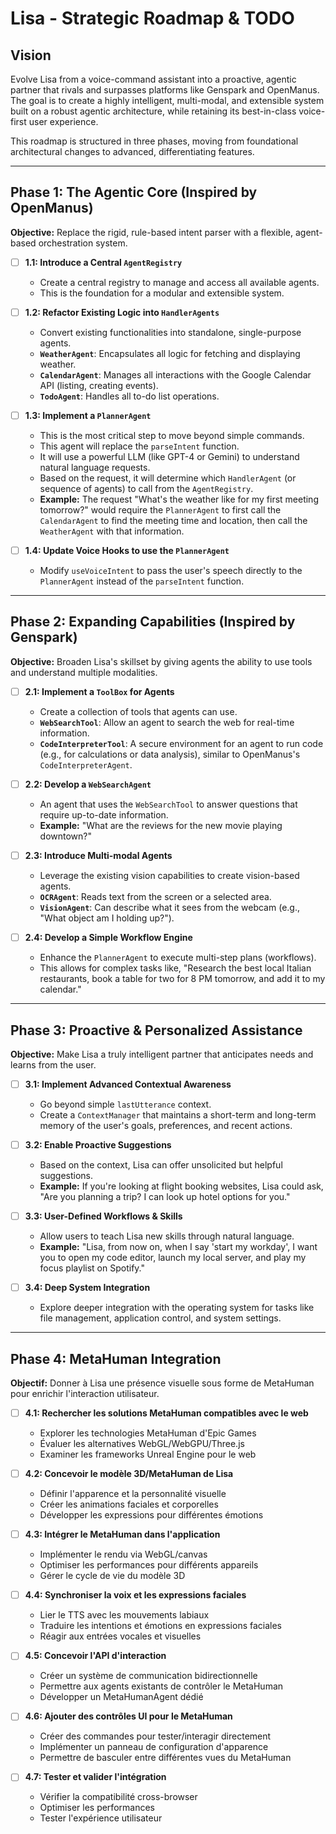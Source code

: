 # Lisa - Strategic Roadmap & TODO

## Vision

Evolve Lisa from a voice-command assistant into a proactive, agentic partner that rivals and surpasses platforms like Genspark and OpenManus. The goal is to create a highly intelligent, multi-modal, and extensible system built on a robust agentic architecture, while retaining its best-in-class voice-first user experience.

This roadmap is structured in three phases, moving from foundational architectural changes to advanced, differentiating features.

---

## Phase 1: The Agentic Core (Inspired by OpenManus)

**Objective:** Replace the rigid, rule-based intent parser with a flexible, agent-based orchestration system.

- [ ] **1.1: Introduce a Central `AgentRegistry`**
    - Create a central registry to manage and access all available agents.
    - This is the foundation for a modular and extensible system.

- [ ] **1.2: Refactor Existing Logic into `HandlerAgents`**
    - Convert existing functionalities into standalone, single-purpose agents.
    - **`WeatherAgent`**: Encapsulates all logic for fetching and displaying weather.
    - **`CalendarAgent`**: Manages all interactions with the Google Calendar API (listing, creating events).
    - **`TodoAgent`**: Handles all to-do list operations.

- [ ] **1.3: Implement a `PlannerAgent`**
    - This is the most critical step to move beyond simple commands.
    - This agent will replace the `parseIntent` function.
    - It will use a powerful LLM (like GPT-4 or Gemini) to understand natural language requests.
    - Based on the request, it will determine which `HandlerAgent` (or sequence of agents) to call from the `AgentRegistry`.
    - **Example:** The request "What's the weather like for my first meeting tomorrow?" would require the `PlannerAgent` to first call the `CalendarAgent` to find the meeting time and location, then call the `WeatherAgent` with that information.

- [ ] **1.4: Update Voice Hooks to use the `PlannerAgent`**
    - Modify `useVoiceIntent` to pass the user's speech directly to the `PlannerAgent` instead of the `parseIntent` function.

---

## Phase 2: Expanding Capabilities (Inspired by Genspark)

**Objective:** Broaden Lisa's skillset by giving agents the ability to use tools and understand multiple modalities.

- [ ] **2.1: Implement a `ToolBox` for Agents**
    - Create a collection of tools that agents can use.
    - **`WebSearchTool`**: Allow an agent to search the web for real-time information.
    - **`CodeInterpreterTool`**: A secure environment for an agent to run code (e.g., for calculations or data analysis), similar to OpenManus's `CodeInterpreterAgent`.

- [ ] **2.2: Develop a `WebSearchAgent`**
    - An agent that uses the `WebSearchTool` to answer questions that require up-to-date information.
    - **Example:** "What are the reviews for the new movie playing downtown?"

- [ ] **2.3: Introduce Multi-modal Agents**
    - Leverage the existing vision capabilities to create vision-based agents.
    - **`OCRAgent`**: Reads text from the screen or a selected area.
    - **`VisionAgent`**: Can describe what it sees from the webcam (e.g., "What object am I holding up?").

- [ ] **2.4: Develop a Simple Workflow Engine**
    - Enhance the `PlannerAgent` to execute multi-step plans (workflows).
    - This allows for complex tasks like, "Research the best local Italian restaurants, book a table for two for 8 PM tomorrow, and add it to my calendar."

---

## Phase 3: Proactive & Personalized Assistance

**Objective:** Make Lisa a truly intelligent partner that anticipates needs and learns from the user.

- [ ] **3.1: Implement Advanced Contextual Awareness**
    - Go beyond simple `lastUtterance` context.
    - Create a `ContextManager` that maintains a short-term and long-term memory of the user's goals, preferences, and recent actions.

- [ ] **3.2: Enable Proactive Suggestions**
    - Based on the context, Lisa can offer unsolicited but helpful suggestions.
    - **Example:** If you're looking at flight booking websites, Lisa could ask, "Are you planning a trip? I can look up hotel options for you."

- [ ] **3.3: User-Defined Workflows & Skills**
    - Allow users to teach Lisa new skills through natural language.
    - **Example:** "Lisa, from now on, when I say 'start my workday', I want you to open my code editor, launch my local server, and play my focus playlist on Spotify."

- [ ] **3.4: Deep System Integration**
    - Explore deeper integration with the operating system for tasks like file management, application control, and system settings.

---

## Phase 4: MetaHuman Integration

**Objectif:** Donner à Lisa une présence visuelle sous forme de MetaHuman pour enrichir l'interaction utilisateur.

- [ ] **4.1: Rechercher les solutions MetaHuman compatibles avec le web**
    - Explorer les technologies MetaHuman d'Epic Games
    - Évaluer les alternatives WebGL/WebGPU/Three.js
    - Examiner les frameworks Unreal Engine pour le web

- [ ] **4.2: Concevoir le modèle 3D/MetaHuman de Lisa**
    - Définir l'apparence et la personnalité visuelle
    - Créer les animations faciales et corporelles
    - Développer les expressions pour différentes émotions

- [ ] **4.3: Intégrer le MetaHuman dans l'application**
    - Implémenter le rendu via WebGL/canvas
    - Optimiser les performances pour différents appareils
    - Gérer le cycle de vie du modèle 3D

- [ ] **4.4: Synchroniser la voix et les expressions faciales**
    - Lier le TTS avec les mouvements labiaux
    - Traduire les intentions et émotions en expressions faciales
    - Réagir aux entrées vocales et visuelles

- [ ] **4.5: Concevoir l'API d'interaction**
    - Créer un système de communication bidirectionnelle
    - Permettre aux agents existants de contrôler le MetaHuman
    - Développer un MetaHumanAgent dédié

- [ ] **4.6: Ajouter des contrôles UI pour le MetaHuman**
    - Créer des commandes pour tester/interagir directement
    - Implémenter un panneau de configuration d'apparence
    - Permettre de basculer entre différentes vues du MetaHuman

- [ ] **4.7: Tester et valider l'intégration**
    - Vérifier la compatibilité cross-browser
    - Optimiser les performances
    - Tester l'expérience utilisateur
